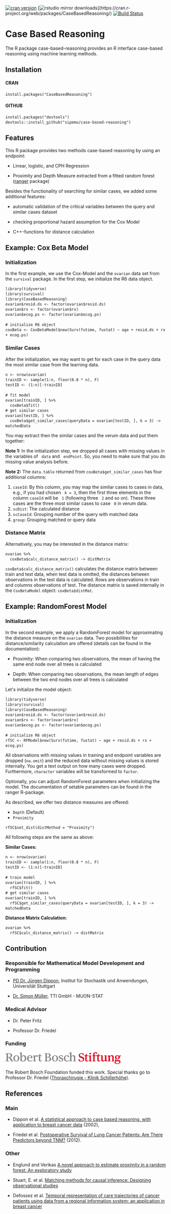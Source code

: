 [![cran version](http://www.r-pkg.org/badges/version/CaseBasedReasoning)](https://cran.rstudio.com/web/packages/CaseBasedReasoning) 
[![rstudio mirror downloads](http://cranlogs.r-pkg.org/badges/CaseBasedReasoning?)](https://cran.r-project.org/web/packages/CaseBasedReasoning/)
[![Build Status](https://travis-ci.org/sipemu/case-based-reasoning.svg?branch=master)](https://travis-ci.org/sipemu/case-based-reasoning)

# Case Based Reasoning

The R package case-based-reasoning provides an R interface case-based reasoning using machine learning methods.

## Installation

#### CRAN

```
install.packages("CaseBasedReasoning")
```

#### GITHUB

```
install.packages("devtools")
devtools::install_github("sipemu/case-based-reasoning")
```

## Features

This R package provides two methods case-based reasoning by using an endpoint:

- Linear, logistic, and CPH Regression

- Proximity and Depth Measure extracted from a fitted random forest ([ranger](https://github.com/imbs-hl/ranger) package)

Besides the functionality of searching for similar cases, we added some additional features:

- automatic validation of the critical variables between the query and similar cases dataset

- checking proportional hazard assumption for the Cox Model

- C++-functions for distance calculation


## Example: Cox Beta Model

### Initialization

In the first example, we use the Cox-Model and the `ovarian` data set from the 
`survival` package. In the first step, we initialize the R6 data object. 

```
library(tidyverse)
library(survival)
library(CaseBasedReasoning)
ovarian$resid.ds <- factor(ovarian$resid.ds)
ovarian$rx <- factor(ovarian$rx)
ovarian$ecog.ps <- factor(ovarian$ecog.ps)

# initialize R6 object
coxBeta <- CoxBetaModel$new(Surv(futime, fustat) ~ age + resid.ds + rx + ecog.ps)
```

### Similar Cases 

After the initialization, we may want to get for each case in the query data the most similar case from the learning data. 
```{r}
n <- nrow(ovarian)
trainID <- sample(1:n, floor(0.8 * n), F)
testID <- (1:n)[-trainID]

# fit model 
ovarian[trainID, ] %>% 
  coxBeta$fit()
# get similar cases
ovarian[testID, ] %>%
  coxBeta$get_similar_cases(queryData = ovarian[testID, ], k = 3) -> matchedData
```

You may extract then the similar cases and the verum data and put them together:

**Note 1:** In the initialization step, we dropped all cases with missing values in the variables of ` data` and ` endPoint`. So, you need to make sure that you do missing value analysis before.

**Note 2:** The `data.table` returned from `coxBeta$get_similar_cases` has four additional columns:

1. `caseId`: By this column, you may map the similar cases to cases in data, e.g., if you had chosen ` k = 3`, then the first three elements in the column `caseId` will be ` 1` (following three ` 2` and so on). These three cases are the three most similar cases to case ` 0` in verum data.
2. `scDist`: The calculated distance
3. `scCaseId`: Grouping number of the query with matched data
4. `group`: Grouping matched or query data


### Distance Matrix

Alternatively, you may be interested in the distance matrix:

```{r}
ovarian %>%
  coxBeta$calc_distance_matrix() -> distMatrix
```
`coxBeta$calc_distance_matrix()` calculates the distance matrix between train and test data, when test data is omitted, the distances between observations in the test data is calculated. Rows are observations in train and columns observations of test.
The distance matrix is saved internally in the `CoxBetaModel` object: `coxBeta$distMat`.


## Example: RandomForest Model

### Initialization 

In the second example, we apply a RandomForest model for approximating the distance measure  on the `ovarian` data. Two possibilities for distance/similarity calculation are offered (details can be found in the documentation): 

- Proximity: When comparing two observations, the mean of having the same end node over all trees is calculated

- Depth: When comparing two observations, the mean length of edges between the two end nodes over all trees is calculated 

Let's initialize the model object: 

```{r, warning=FALSE, message=FALSE}
library(tidyverse)
library(survival)
library(CaseBasedReasoning)
ovarian$resid.ds <- factor(ovarian$resid.ds)
ovarian$rx <- factor(ovarian$rx)
ovarian$ecog.ps <- factor(ovarian$ecog.ps)

# initialize R6 object
rfSC <- RFModel$new(Surv(futime, fustat) ~ age + resid.ds + rx + ecog.ps)
```

All observations with missing values in training and endpoint variables are dropped (`na.omit`) and the reduced data without missing values is stored internally. You get a text output on how many cases were dropped. Furthermore, `character` variables will be transformed to `factor`.

Optionally, you can adjust RandomForest parameters when initializing the model. The documentation of setable parameters can be found in the ranger R-package. 

As described, we offer two distance measures are offered:

+ `Depth` (Default)
+ `Proximity`

```{r, warning=FALSE, message=FALSE}
rfSC$set_dist(distMethod = "Proximity")
```

All following steps are the same as above:

**Similar Cases:**
```{r}
n <- nrow(ovarian)
trainID <- sample(1:n, floor(0.8 * n), F)
testID <- (1:n)[-trainID]

# train model 
ovarian[trainID, ] %>% 
  rfSC$fit()
# get similar cases
ovarian[trainID, ] %>%
  rfSC$get_similar_cases(queryData = ovarian[testID, ], k = 3) -> matchedData
```

**Distance Matrix Calculation:**
```{r}
ovarian %>%
  rfSC$calc_distance_matrix() -> distMatrix
```

## Contribution

### Responsible for Mathematical Model Development and Programming

- [PD Dr. J&uuml;rgen Dippon](http://www.isa.uni-stuttgart.de/LstStoch/Dippon/), Institut f&uuml;r Stochastik und Anwendungen, Universit&auml;t Stuttgart

- [Dr. Simon M&uuml;ller](http://muon-stat.com/), TTI GmbH - MUON-STAT

### Medical Advisor

- Dr. Peter Fritz

- Professor Dr. Friedel


### Funding

![Robert-Bosch-Stifung](inst/img/RBS_Logo.png)

The Robert Bosch Foundation funded this work. Special thanks go to Professor Dr. Friedel ([Thoraxchirugie - Klinik Schillerhöhe](http://www.rbk.de/standorte/klinik-schillerhoehe/abteilungen/thoraxchirurgie/team.html)).

## References

### Main

- Dippon et al. [A statistical approach to case based reasoning, with application to breast cancer data](http://dl.acm.org/citation.cfm?id=608456) (2002),

- Friedel et al. [Postoperative Survival of Lung Cancer Patients: Are There Predictors beyond TNM?](http://ar.iiarjournals.org/content/33/4/1609.short) (2012).

### Other

- Englund and Verikas [A novel approach to estimate proximity in a random forest: An exploratory study](https://www.researchgate.net/publication/257404436_A_novel_approach_to_estimate_proximity_in_a_random_forest_An_exploratory_study)

- Stuart, E. et al. [Matching methods for causal inference: Designing observational studies](http://www.biostat.jhsph.edu/~estuart/StuRub_MatchingChapter_07.pdf)

- Defossez et al. [Temporal representation of care trajectories of cancer patients using data from a regional information system: an application in breast cancer](http://www.biomedcentral.com/1472-6947/14/24)
